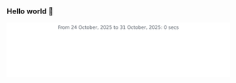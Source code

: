 ### Hello world 👋

<img src="https://github.com/lmumar/lmumar/blob/main/images/stat.svg" alt="coding stats"/>
